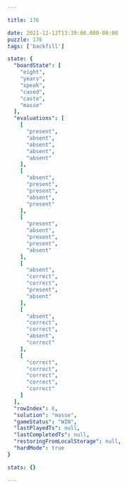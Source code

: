 ```yaml
---

title: 176

date: 2021-12-12T13:39:00.000-08:00
puzzle: 176
tags: ['backfill']

state: {
  "boardState": [
    "eight",
    "years",
    "speak",
    "cased",
    "caste",
    "masse"
  ],
  "evaluations": [
    [
      "present",
      "absent",
      "absent",
      "absent",
      "absent"
    ],
    [
      "absent",
      "present",
      "present",
      "absent",
      "present"
    ],
    [
      "present",
      "absent",
      "present",
      "present",
      "absent"
    ],
    [
      "absent",
      "correct",
      "correct",
      "present",
      "absent"
    ],
    [
      "absent",
      "correct",
      "correct",
      "absent",
      "correct"
    ],
    [
      "correct",
      "correct",
      "correct",
      "correct",
      "correct"
    ]
  ],
  "rowIndex": 6,
  "solution": "masse",
  "gameStatus": "WIN",
  "lastPlayedTs": null,
  "lastCompletedTs": null,
  "restoringFromLocalStorage": null,
  "hardMode": true
}

stats: {}

---
```


<!-- more -->
